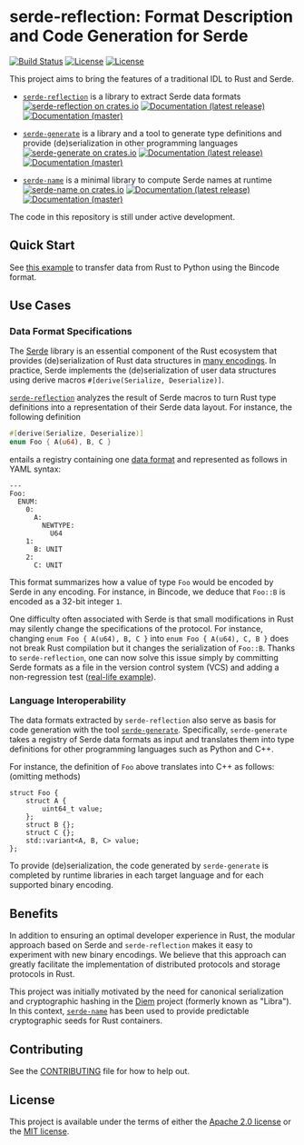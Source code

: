# serde-reflection: Format Description and Code Generation for Serde

[![Build Status](https://circleci.com/gh/novifinancial/serde-reflection/tree/master.svg?style=shield&circle-token=4380502426d703f8f000b5467195728e5e8e4ff5)](https://circleci.com/gh/novifinancial/serde-reflection/tree/master)
[![License](https://img.shields.io/badge/license-Apache-green.svg)](LICENSE-APACHE)
[![License](https://img.shields.io/badge/license-MIT-green.svg)](LICENSE-MIT)


This project aims to bring the features of a traditional IDL to Rust and Serde.

* [`serde-reflection`](serde-reflection) is a library to extract Serde data formats [![serde-reflection on crates.io](https://img.shields.io/crates/v/serde-reflection)](https://crates.io/crates/serde-reflection) [![Documentation (latest release)](https://docs.rs/serde-reflection/badge.svg)](https://docs.rs/serde-reflection/) [![Documentation (master)](https://img.shields.io/badge/docs-master-59f)](https://novifinancial.github.io/serde-reflection/serde_reflection/)

* [`serde-generate`](serde-generate) is a library and a tool to generate type definitions and provide (de)serialization in other programming languages [![serde-generate on crates.io](https://img.shields.io/crates/v/serde-generate)](https://crates.io/crates/serde-generate) [![Documentation (latest release)](https://docs.rs/serde-generate/badge.svg)](https://docs.rs/serde-generate/) [![Documentation (master)](https://img.shields.io/badge/docs-master-59f)](https://novifinancial.github.io/serde-reflection/serde_generate/)

* [`serde-name`](serde-name) is a minimal library to compute Serde names at runtime [![serde-name on crates.io](https://img.shields.io/crates/v/serde-name)](https://crates.io/crates/serde-name) [![Documentation (latest release)](https://docs.rs/serde-name/badge.svg)](https://docs.rs/serde-name/) [![Documentation (master)](https://img.shields.io/badge/docs-master-59f)](https://novifinancial.github.io/serde-reflection/serde_name/)

The code in this repository is still under active development.


## Quick Start

See [this example](serde-generate/README.md#quick-start-with-python-and-bincode) to transfer data from Rust to Python using the Bincode format.


## Use Cases

### Data Format Specifications

The [Serde](https://serde.rs/) library is an essential component of the Rust ecosystem that provides (de)serialization of Rust data structures in [many encodings](https://serde.rs/#data-formats). In practice, Serde implements the (de)serialization of user data structures using derive macros `#[derive(Serialize, Deserialize)]`.

[`serde-reflection`](serde-reflection) analyzes the result of Serde macros to turn Rust type definitions into a representation of their Serde data layout. For instance, the following definition
```rust
#[derive(Serialize, Deserialize)]
enum Foo { A(u64), B, C }
```
entails a registry containing one [data format](https://novifinancial.github.io/serde-reflection/serde_reflection/enum.ContainerFormat.html) and represented as follows in YAML syntax:
```
---
Foo:
  ENUM:
    0:
      A:
        NEWTYPE:
          U64
    1:
      B: UNIT
    2:
      C: UNIT
```

This format summarizes how a value of type `Foo` would be encoded by Serde in any encoding. For instance, in Bincode, we deduce that `Foo::B` is encoded as a 32-bit integer `1`.

One difficulty often associated with Serde is that small modifications in Rust may silently change the specifications of the protocol. For instance, changing `enum Foo { A(u64), B, C }` into `enum Foo { A(u64), C, B }` does not break Rust compilation but it changes the serialization of `Foo::B`. Thanks to `serde-reflection`, one can now solve this issue simply by committing Serde formats as a file in the version control system (VCS) and adding a non-regression test ([real-life example](https://github.com/diem/diem/tree/master/testsuite/generate-format/tests)).


### Language Interoperability

The data formats extracted by `serde-reflection` also serve as basis for code generation with the tool [`serde-generate`](serde-generate). Specifically, `serde-generate` takes a registry of Serde data formats as input and translates them into type definitions for other programming languages such as Python and C++.

For instance, the definition of `Foo` above translates into C++ as follows: (omitting methods)
```
struct Foo {
    struct A {
        uint64_t value;
    };
    struct B {};
    struct C {};
    std::variant<A, B, C> value;
};
```

To provide (de)serialization, the code generated by `serde-generate` is completed by runtime libraries in each target language and for each supported binary encoding.


## Benefits

In addition to ensuring an optimal developer experience in Rust, the modular approach based on Serde and `serde-reflection` makes it easy to experiment with new binary encodings. We believe that this approach can greatly facilitate the implementation of distributed protocols and storage protocols in Rust.

This project was initially motivated by the need for canonical serialization and cryptographic hashing in the [Diem](https://github.com/diem/diem) project (formerly known as "Libra"). In this context, [`serde-name`](serde-name) has been used to provide predictable cryptographic seeds for Rust containers.


## Contributing

See the [CONTRIBUTING](CONTRIBUTING.md) file for how to help out.


## License

This project is available under the terms of either the [Apache 2.0 license](LICENSE-APACHE) or the [MIT license](LICENSE-MIT).
